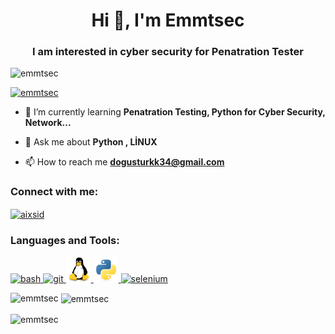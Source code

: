 <h1 align="center">Hi 👋, I'm Emmtsec</h1>
<h3 align="center">I am interested in cyber security for Penatration Tester</h3>

<p align="left"> <img src="https://komarev.com/ghpvc/?username=emmtsec&label=Profile%20views&color=0e75b6&style=flat" alt="emmtsec" /> </p>

<p align="left"> <a href="https://github.com/ryo-ma/github-profile-trophy"><img src="https://github-profile-trophy.vercel.app/?username=emmtsec" alt="emmtsec" /></a> </p>

- 🌱 I’m currently learning **Penatration Testing, Python for Cyber Security, Network...**

- 💬 Ask me about **Python , LİNUX**

- 📫 How to reach me **dogusturkk34@gmail.com**

<h3 align="left">Connect with me:</h3>
<p align="left">
<a href="https://instagram.com/aixsid" target="blank"><img align="center" src="https://raw.githubusercontent.com/rahuldkjain/github-profile-readme-generator/master/src/images/icons/Social/instagram.svg" alt="aixsid" height="30" width="40" /></a>
</p>

<h3 align="left">Languages and Tools:</h3>
<p align="left"> <a href="https://www.gnu.org/software/bash/" target="_blank" rel="noreferrer"> <img src="https://www.vectorlogo.zone/logos/gnu_bash/gnu_bash-icon.svg" alt="bash" width="40" height="40"/> </a> <a href="https://git-scm.com/" target="_blank" rel="noreferrer"> <img src="https://www.vectorlogo.zone/logos/git-scm/git-scm-icon.svg" alt="git" width="40" height="40"/> </a> <a href="https://www.linux.org/" target="_blank" rel="noreferrer"> <img src="https://raw.githubusercontent.com/devicons/devicon/master/icons/linux/linux-original.svg" alt="linux" width="40" height="40"/> </a> <a href="https://www.python.org" target="_blank" rel="noreferrer"> <img src="https://raw.githubusercontent.com/devicons/devicon/master/icons/python/python-original.svg" alt="python" width="40" height="40"/> </a> <a href="https://www.selenium.dev" target="_blank" rel="noreferrer"> <img src="https://raw.githubusercontent.com/detain/svg-logos/780f25886640cef088af994181646db2f6b1a3f8/svg/selenium-logo.svg" alt="selenium" width="40" height="40"/> </a> </p>

<p><img align="left" src="https://github-readme-stats.vercel.app/api/top-langs?username=emmtsec&show_icons=true&locale=en&layout=compact" alt="emmtsec" /></p>

<p>&nbsp;<img align="center" src="https://github-readme-stats.vercel.app/api?username=emmtsec&show_icons=true&locale=en" alt="emmtsec" /></p>

<p><img align="center" src="https://github-readme-streak-stats.herokuapp.com/?user=emmtsec&" alt="emmtsec" /></p>

